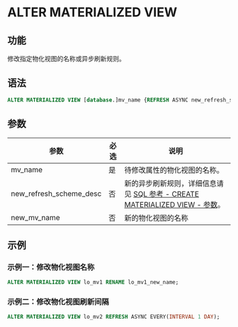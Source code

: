 # ALTER MATERIALIZED VIEW

## 功能

修改指定物化视图的名称或异步刷新规则。

## 语法

```SQL
ALTER MATERIALIZED VIEW [database.]mv_name {REFRESH ASYNC new_refresh_scheme_desc | RENAME [database.]new_mv_name}
```

## 参数

| **参数**                | **必选** | **说明**                                                     |
| ----------------------- | -------- | ------------------------------------------------------------ |
| mv_name                 | 是       | 待修改属性的物化视图的名称。                                 |
| new_refresh_scheme_desc | 否       | 新的异步刷新规则，详细信息请见 [SQL 参考 - CREATE MATERIALIZED VIEW - 参数](../data-definition/CREATE%20MATERIALIZED%20VIEW.md#参数)。 |
| new_mv_name             | 否       | 新的物化视图的名称                                           |

## 示例

### 示例一：修改物化视图名称

```SQL
ALTER MATERIALIZED VIEW lo_mv1 RENAME lo_mv1_new_name;
```

### 示例二：修改物化视图刷新间隔

```SQL
ALTER MATERIALIZED VIEW lo_mv2 REFRESH ASYNC EVERY(INTERVAL 1 DAY);
```
